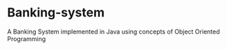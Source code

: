 # Banking-system
A Banking System implemented in Java using concepts of Object Oriented Programming
